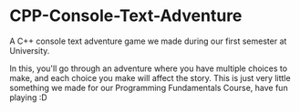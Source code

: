 # CPP-Console-Text-Adventure
A C++ console text adventure game we made during our first semester at University.

In this, you'll go through an adventure where you have multiple choices to make, and each choice you make will affect the story. This is just very little something we made for our Programming Fundamentals Course, have fun playing :D

